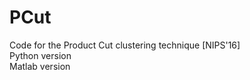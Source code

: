 # PCut
Code for the Product Cut clustering technique [NIPS'16]<br>
Python version<br>
Matlab version


